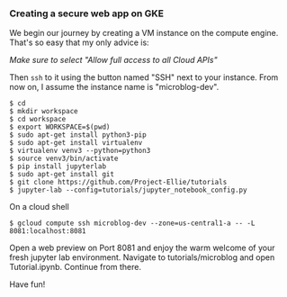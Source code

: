 ### Creating a secure web app on GKE

We begin our journey by creating a VM instance on the compute engine. That's so easy that my only advice is:

*Make sure to select "Allow full access to all Cloud APIs"*

Then ```ssh``` to it using the button named "SSH" next to your instance. From now on, I assume the instance name is "microblog-dev".

```
$ cd
$ mkdir workspace
$ cd workspace
$ export WORKSPACE=$(pwd)
$ sudo apt-get install python3-pip
$ sudo apt-get install virtualenv
$ virtualenv venv3 --python=python3
$ source venv3/bin/activate
$ pip install jupyterlab
$ sudo apt-get install git
$ git clone https://github.com/Project-Ellie/tutorials
$ jupyter-lab --config=tutorials/jupyter_notebook_config.py

```


On a cloud shell
```
$ gcloud compute ssh microblog-dev --zone=us-central1-a -- -L 8081:localhost:8081
```
Open a web preview on Port 8081 and enjoy the warm welcome of your fresh jupyter lab environment. Navigate to tutorials/microblog and open Tutorial.ipynb. Continue from there. 

Have fun!
